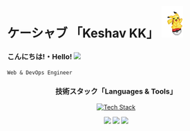 # ケーシャブ 「Keshav KK」 <img src="https://github.com/keshav-k3/mygifs/blob/4cdf4e350df020dbd4be137eb9867992ed439465/gitgifs/pika1.gif" width="50px">

### こんにちは!・Hello! <img src="https://github.com/TheDudeThatCode/TheDudeThatCode/blob/master/Assets/Hi.gif" width="29px">

`Web & DevOps Engineer`

<h3 align="center">技術スタック「Languages & Tools」</h3>
<div align="center">
  
[![Tech Stack](https://skillicons.dev/icons?i=rails,laravel,next,deno,tailwind,aws,terraform,tensorflow,go,js,ts,python,postgres,supabase)](https://skillicons.dev)

</div>

<div align="center">
<img src="https://img.shields.io/badge/Listening%20to-country-green?style=for-the-badge&logo=spotify" />
<img src="https://img.shields.io/badge/Coding-Go-0078D4?style=for-the-badge&logo=go" />
<img src="https://img.shields.io/badge/Playing-Valorant-fa4454?style=for-the-badge&logo=valorant" />
</div>
